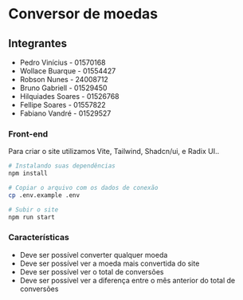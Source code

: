 # Conversor de moedas

## Integrantes
* Pedro Vinícius - 01570168
* Wollace Buarque - 01554427
* Robson Nunes - 24008712
* Bruno Gabriell - 01529450
* Hilquiades Soares - 01526768
* Fellipe Soares - 01557822
* Fabiano Vandré - 01529527

### Front-end

Para criar o site utilizamos Vite, Tailwind, Shadcn/ui, e Radix UI..

```sh
# Instalando suas dependências
npm install

# Copiar o arquivo com os dados de conexão
cp .env.example .env

# Subir o site
npm run start
```
### Características

- Deve ser possível converter qualquer moeda
- Deve ser possível ver a moeda mais convertida do site
- Deve ser possível ver o total de conversões
- Deve ser possível ver a diferença entre o mês anterior do total de conversões 
